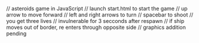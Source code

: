 // asteroids game in JavaScript
// launch start.html to start the game
// up arrow to move forward
// left and right arrows to turn
// spacebar to shoot
// you get three lives
// invulnerable for 3 secconds after respawn 
// if ship moves out of border, re enters through opposite side
// graphics addition pending